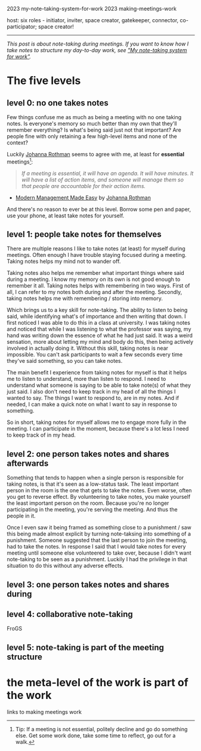 <!--
.. title: Five levels of note-taking in meetings
.. slug: five-levels-of-note-taking-in-meetings
.. date: 2025-04-19
.. category: 
.. tags: 
.. type: text
.. description: 
-->

2023 my-note-taking-system-for-work
2023 making-meetings-work

host: six roles - initiator, inviter, space creator, gatekeeper, connector, co-participator; space creator!

---

*This post is about note-taking during meetings. If you want to know how I take notes to structure my day-to-day work, see ["My note-taking system for work"](link://slug/my-note-taking-system-for-work).*



# The five levels

## level 0: no one takes notes

Few things confuse me as much as being a meeting with no one taking notes. Is everyone's memory so much better than my own that they'll remember everything? Is what's being said just not that important? Are people fine with only retaining a few high-level items and none of the context?

Luckily [Johanna Rothman](https://www.jrothman.com/) seems to agree with me, at least for __essential__ meetings[^1]:

> *If a meeting is essential, it will have an agenda. It will have minutes. It will have a list of action items, and someone will manage them so that people are accountable for their action items.*  
- [Modern Management Made Easy](https://leanpub.com/b/modernmanagementmadeeasy) by [Johanna Rothman](https://www.jrothman.com/)

[^1]: Tip: If a meeting is not essential, politely decline and go do something else. Get some work done, take some time to reflect, go out for a walk.

And there's no reason to ever be at this level. Borrow some pen and paper, use your phone, at least take notes for yourself.


## level 1: people take notes for themselves

There are multiple reasons I like to take notes (at least) for myself during meetings. Often enough I have trouble staying focused during a meeting. Taking notes helps my mind not to wander off.

Taking notes also helps me remember what important things where said during a meeting. I know my memory on its own is not good enough to remember it all. Taking notes helps with remembering in two ways. First of all, I can refer to my notes both during and after the meeting. Secondly, taking notes helps me with remembering / storing into memory.

Which brings us to a key skill for note-taking. The ability to listen to being said, while identifying what's of importance and then writing that down. I first noticed I was able to do this in a class at university. I was taking notes and noticed that while I was listening to what the professor was saying, my hand was writing down the essence of what he had just said. It was a weird sensation, more about letting my mind and body do this, then being actively involved in actually doing it. Without this skill, taking notes is near impossible. You can't ask participants to wait a few seconds every time they've said something, so you can take notes.

The main benefit I experience from taking notes for myself is that it helps me to listen to understand, more than listen to respond. I need to understand what someone is saying to be able to take note(s) of what they just said. I also don't need to keep track in my head of all the things I wanted to say. The things I want to respond to, are in my notes. And if needed, I can make a quick note on what I want to say in response to something.

So in short, taking notes for myself allows me to engage more fully in the meeting. I can participate in the moment, because there's a lot less I need to keep track of in my head.



## level 2: one person takes notes and shares afterwards


Something that tends to happen when a single person is responsible for taking notes, is that it's seen as a low-status task. The least important person in the room is the one that gets to take the notes. Even worse, often you get to reverse effect. By volunteering to take notes, you make yourself the least important person on the room. Because you're no longer participating in the meeting, you're serving the meeting. And thus the people in it.

Once I even saw it being framed as something close to a punishment / saw this being made almost explicit by turning note-taksing into something of a punishment. Someone suggested that the last person to join the meeting, had to take the notes. In response I said that I would take notes for every meeting until someone else volunteered to take over, because I didn't want note-taking to be seen as a punishment. Luckily I had the privilege in that situation to do this without any adverse effects.




## level 3: one person takes notes and shares during


## level 4: collaborative note-taking

FroGS


## level 5: note-taking is part of the meeting structure


# the meta-level of the work is part of the work

links to making meetings work
